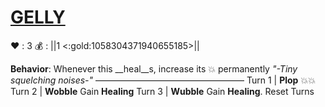 # [__**GELLY**__](<https://www.youtube.com/watch?v=lN9JsxrI4v8>)
❤️ : 3
💰 : ||1 <:gold:1058304371940655185>||

**Behavior**: Whenever this __heal__s, increase its 💥 permanently
*"-Tiny squelching noises-"*
—————————————————
Turn 1  | **Plop** 💥💥
Turn 2 | **Wobble** Gain __Healing__
Turn 3 | **Wubble** Gain __Healing__. Reset Turns
